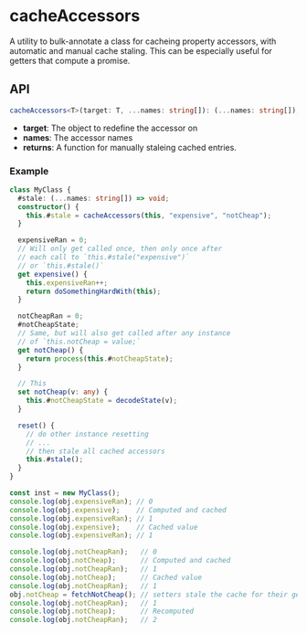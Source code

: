 # cacheAccessors

A utility to bulk-annotate a class for cacheing property accessors, with automatic and manual cache staling.  This can be especially useful for getters that compute a promise.

## API

```ts
cacheAccessors<T>(target: T, ...names: string[]): (...names: string[]);
```

- **target**: The object to redefine the accessor on
- **names**: The accessor names
- **returns**: A function for manually staleing cached entries.

### Example

```ts
class MyClass {
  #stale: (...names: string[]) => void;
  constructor() {
    this.#stale = cacheAccessors(this, "expensive", "notCheap");
  }

  expensiveRan = 0;
  // Will only get called once, then only once after
  // each call to `this.#stale("expensive")`
  // or `this.#stale()`
  get expensive() {
    this.expensiveRan++;
    return doSomethingHardWith(this);
  }

  notCheapRan = 0;
  #notCheapState;
  // Same, but will also get called after any instance
  // of `this.notCheap = value;`
  get notCheap() {
    return process(this.#notCheapState);
  }

  // This
  set notCheap(v: any) {
    this.#notCheapState = decodeState(v);
  }

  reset() {
    // do other instance resetting
    // ...
    // then stale all cached accessors
    this.#stale();
  }
}

const inst = new MyClass();
console.log(obj.expensiveRan); // 0
console.log(obj.expensive);    // Computed and cached
console.log(obj.expensiveRan); // 1
console.log(obj.expensive);    // Cached value
console.log(obj.expensiveRan); // 1

console.log(obj.notCheapRan);   // 0
console.log(obj.notCheap);      // Computed and cached
console.log(obj.notCheapRan);   // 1
console.log(obj.notCheap);      // Cached value
console.log(obj.notCheapRan);   // 1
obj.notCheap = fetchNotCheap(); // setters stale the cache for their getter, but do not run it
console.log(obj.notCheapRan);   // 1
console.log(obj.notCheap);      // Recomputed
console.log(obj.notCheapRan);   // 2
```

